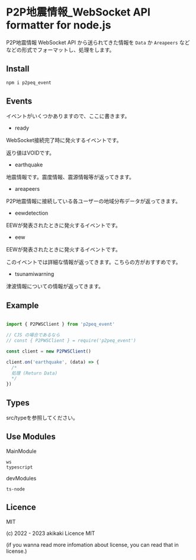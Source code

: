 # P2P地震情報_WebSocket API formatter for node.js

P2P地震情報 WebSocket API から送られてきた情報を `Data` か `Areapeers` などなどの形式でフォーマットし、処理をします。

## Install

```cmd
npm i p2peq_event
```

## Events

イベントがいくつかありますので、ここに書きます。

- ready

WebSocket接続完了時に発火するイベントです。

返り値はVOIDです。

- earthquake

地震情報です。震度情報、震源情報等が返ってきます。

- areapeers

P2P地震情報に接続している各ユーザーの地域分布データが返ってきます。

- eewdetection

EEWが発表されたときに発火するイベントです。

- eew

EEWが発表されたときに発火するイベントです。

このイベントでは詳細な情報が返ってきます。こちらの方がおすすめです。

- tsunamiwarning

津波情報についての情報が返ってきます。

## Example

```ts

import { P2PWSClient } from 'p2peq_event'

// CJS の場合であるなら
// const { P2PWSClient } = require('p2peq_event')

const client = new P2PWSClient()

client.on('earthquake', (data) => {
  /*
  処理 (Return Data)
  */
})

```

## Types

src/typeを参照してください。

## Use Modules

MainModule

```npm
ws
typescript
```

devModules

```npm
ts-node
```

## Licence

MIT

(c) 2022 - 2023 akikaki Licence MIT

(if you wanna read more infomation about license, you can read that in license.)

